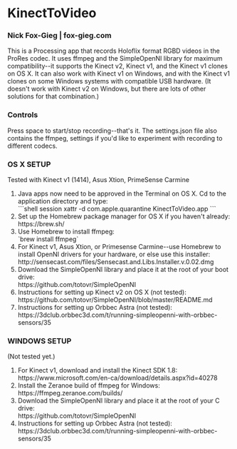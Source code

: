 # KinectToVideo
### Nick Fox-Gieg | fox-gieg.com
This is a Processing app that records Holoflix format RGBD videos in the ProRes codec. It uses ffmpeg and the SimpleOpenNI library for maximum compatibility--it supports the Kinect v2, Kinect v1, and the Kinect v1 clones on OS X. It can also work with Kinect v1 on Windows, and with the Kinect v1 clones on some Windows systems with compatible USB hardware. (It doesn't work with Kinect v2 on Windows, but there are lots of other solutions for that combination.)

### Controls
Press space to start/stop recording--that's it. The settings.json file also contains the ffmpeg, settings if you'd like to experiment with recording to different codecs.

### OS X SETUP
Tested with Kinect v1 (1414), Asus Xtion, PrimeSense Carmine
<ol>
<li>
	Java apps now need to be approved in the Terminal on OS X. Cd to the application directory and type:<br>
	```shell session
	xattr -d com.apple.quarantine KinectToVideo.app
	```
</li>
<li>
	Set up the Homebrew package manager for OS X if you haven't already:<br>
	https://brew.sh/
</li>

<li>
	Use Homebrew to install ffmpeg:<br>
	`brew install ffmpeg`
</li>

<li>
	For Kinect v1, Asus Xtion, or Primesense Carmine--use Homebrew to install OpenNI drivers for your hardware, or else use this installer:<br>
	http://sensecast.com/files/Sensecast.and.Libs.Installer.v.0.02.dmg
</li>

<li>
	Download the SimpleOpenNI library and place it at the root of your boot drive:<br>
	https://github.com/totovr/SimpleOpenNI
</li>

<li>
	Instructions for setting up Kinect v2 on OS X (not tested):<br>
	https://github.com/totovr/SimpleOpenNI/blob/master/README.md
</li>

<li>
	Instructions for setting up Orbbec Astra (not tested):<br>
	https://3dclub.orbbec3d.com/t/running-simpleopenni-with-orbbec-sensors/35
</li>
</ol>

### WINDOWS SETUP
(Not tested yet.)
<ol>
<li>
	For Kinect v1, download and install the Kinect SDK 1.8:<br>
	https://www.microsoft.com/en-ca/download/details.aspx?id=40278
</li>
<li>
	Install the Zeranoe build of ffmpeg for Windows:<br>
	https://ffmpeg.zeranoe.com/builds/
</li>
<li>
	Download the SimpleOpenNI library and place it at the root of your C drive:<br>
	https://github.com/totovr/SimpleOpenNI
</li>
<li>
	Instructions for setting up Orbbec Astra (not tested):<br>
	https://3dclub.orbbec3d.com/t/running-simpleopenni-with-orbbec-sensors/35
</li>
</ol>
